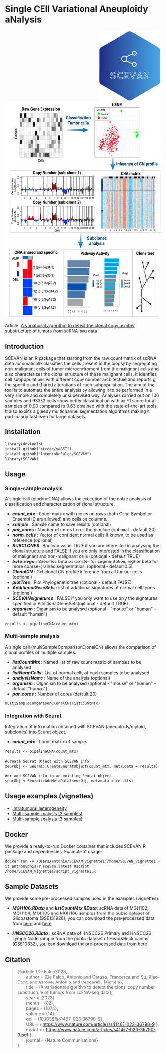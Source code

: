 # Single   CEll   Variational   Aneuploidy aNalysis 
<div>
<img src="LogoSCEVAN.png" align="right" width="200">
<img src="SCEVAN_workflow.png" align="center" width="590" height="700">
</div>

Article: [A variational algorithm to detect the clonal copy number substructure of tumors from scRNA-seq data
](https://www.nature.com/articles/s41467-023-36790-9)


## Introduction

SCEVAN is an R package that starting from the raw count matrix of scRNA data automatically classifies the cells present in the biopsy by segregating non-malignant cells of tumor microenviroment from the malignant cells and also characterizes the clonal structure of these malignant cells. It identfies cell subpopulations with different copy number architecture and reports g the specific and shared alterations of each subpopulation. The aim of the tool is to automate the entire analysis by allowing it to be performed in a very simple and completely unsupervised way. Analyses carried out on 106 samples and 93332 cells show better classification with an F1 score for all samples of 0.90 compared to 0.63 obtained with the state-of-the-art tools. It also explits a greedy multichannel segmentation algorithms making it particularly fast even for large datasets. 

## Installation

```
library(devtools)
install_github("miccec/yaGST")
install_github("AntonioDeFalco/SCEVAN")
library(SCEVAN)
```

## Usage

### Single-sample analysis
A single call (pipelineCNA) allows the execution of the entire analysis of classification and characterization of clonal structure.

- ***count_mtx*** : Count matrix with genes on rows (both Gene Symbol or Ensembl ID are allowed) and cells on columns.
- ***sample*** : Sample name to save results (optional)
- ***par_cores*** : Number of cores to run the pipeline  (optional - default 20)
- ***norm_cells*** : Vector of confident normal cells if known, to be used as reference (optional)
- ***SUBCLONES*** : Boolean value TRUE if you are interested in analysing the clonal structure and FALSE if you are only interested in the classification of malignant and non-malignant cells (optional - default TRUE)
- ***beta_vega*** : Specifies beta parameter for segmentation, higher beta for more coarse-grained segmentation. (optional - default 0.5)
- ***ClonalCN*** :  Get clonal CN profile inference from all tumour cells (optional)
- ***plotTree*** : Plot Phylogenetic tree (optional - default FALSE) 
- ***AdditionalGeneSets*** : list of additional signatures of normal cell types (optional)
- ***SCEVANsignatures*** : FALSE if you only want to use only the signatures specified in AdditionalGeneSets(optional - default TRUE) 
- ***organism*** : Organism to be analysed (optional - "mouse" or "human" - default "human")

```
results <- pipelineCNA(count_mtx)
```

### Multi-sample analysis
A single call (multiSampleComparisonClonalCN) allows the comparison of clonal profiles of multiple samples.

- ***listCountMtx*** : Named list of raw count matrix of samples to be analysed
- ***listNormCells*** : List of normal cells of each samples to be analysed
- ***analysisName*** : Name of the analysis (optional)
- ***organism*** : Organism to be analysed (optional - "mouse" or "human" - default "human")
- ***par_cores*** : Number of cores (default 20)

```
multiSampleComparisonClonalCN(listCountMtx)
```

### Integration with Seurat
Integration of information obtained with SCEVAN (aneuploidy/diploid, subclones) into Seurat object.

- ***count_mtx*** : Count matrix of sample.

```
results <- pipelineCNA(count_mtx)

#Create Seurat Object with SCEVAN info
seurObj <- Seurat::CreateSeuratObject(count_mtx, meta.data = results)

#or add SCEVAN info to an existing Seurat object
seurObj <-Seurat::AddMetaData(seurObj, metadata = results)
```

## Usage examples (vignettes)

- [Intratumoral heterogeneity](http://htmlpreview.github.io/?https://github.com/AntonioDeFalco/SCEVAN/blob/main/vignettes/IntratumoralHeterogeneityInGlioblastoma.html)
- [Multi-sample analysis (2 samples)](http://htmlpreview.github.io/?https://github.com/AntonioDeFalco/SCEVAN/blob/main/vignettes/multiSamplesHeadNeck.html)
- [Multi-sample analysis (3 samples)](http://htmlpreview.github.io/?https://github.com/AntonioDeFalco/SCEVAN/blob/main/vignettes/multiSamples.html)

## Docker
We provide a ready-to-run Docker container that includes SCEVAN R package and dependencies. 
Example of usage:

```
docker run -v /Users/antonio/SCEVAN_vignette1:/home/SCEVAN_vignette1 -it anthonyphis/r_scevan:latest Rscript /home/SCEVAN_vignette1/script_vignette1.R
```

## Sample Datasets

We provide some pre-processed samples used in the examples (vignettes):

- ***MGH106.RData*** and ***listCountMtx.RData***: scRNA data of MGH102, MGH104, MGH105 and MGH106 samples from the public dataset of Gliobastoma (GSE131928), you can download the pre-processed data from [here](https://www.dropbox.com/s/b9udpvhnc2ez9pc/MGH106_data.RData?dl=0) and [here](https://www.dropbox.com/s/esqvnltucdqajg1/listCountMtx.RData?dl=0)  

- ***HNSCC26.RData*** : scRNA data of HNSCC26 Primary and HNSCC26 Lymph Node sample from the public dataset of Head&Neck cancer (GSE10332), you can download the pre-processed data from [here](https://www.dropbox.com/s/6zns12amobs39g8/HNSCC26_data.RData?dl=0)

## Citation

> 
>@article {De Falco2023,\
>&nbsp;&nbsp;&nbsp;&nbsp;&nbsp;&nbsp;	author = {De Falco, Antonio and Caruso, Francesca and Su, Xiao-Dong and Varone, Antonio and Ceccarelli, Michele},\
>&nbsp;&nbsp;&nbsp;&nbsp;&nbsp;&nbsp;	title = {A variational algorithm to detect the clonal copy number substructure of tumors from scRNA-seq data},\
>&nbsp;&nbsp;&nbsp;&nbsp;&nbsp;&nbsp;	year = {2023} \
>&nbsp;&nbsp;&nbsp;&nbsp;&nbsp;&nbsp;	month = {02}, \
>&nbsp;&nbsp;&nbsp;&nbsp;&nbsp;&nbsp;	pages = {1074},\
>&nbsp;&nbsp;&nbsp;&nbsp;&nbsp;&nbsp; volume = {14}, \
>&nbsp;&nbsp;&nbsp;&nbsp;&nbsp;&nbsp;	doi = {10.1038/s41467-023-36790-9},\
&nbsp;&nbsp;&nbsp;&nbsp;&nbsp;&nbsp;	URL = { https://www.nature.com/articles/s41467-023-36790-9 },  
&nbsp;&nbsp;&nbsp;&nbsp;&nbsp;&nbsp;	eprint = { https://www.nature.com/articles/s41467-023-36790-9.pdf }, \
>&nbsp;&nbsp;&nbsp;&nbsp;&nbsp;&nbsp;	journal = {Nature Communications}\
>}
